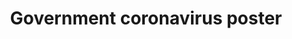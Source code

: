 ---
layout: link-post
title: Government coronavirus poster
link: /downloads/government-coronavirus-poster.pdf
category: Posters
---